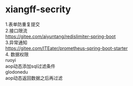 # xiangff-secrity
1.表单防重复提交</br>
2.接口限流</br>
  https://gitee.com/aiyuntang/redislimiter-spring-boot </br>
3.异常通知</br>
   https://gitee.com/ITEater/prometheus-spring-boot-starter</br>
4. 数据权限</br>
   ruoyi </br>
     aop动态添加sql过滤条件</br>
   glodonedu</br>
     aop动态返回数据之后再过滤</br>
   
  
 
